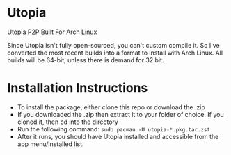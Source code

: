# Utopia
Utopia P2P Built For Arch Linux

Since Utopia isn't fully open-sourced, you can't custom compile it. So I've converted the most recent builds into a format to install with Arch Linux. All builds will be 64-bit, unless there is demand for 32 bit.

# Installation Instructions

- To install the package, either clone this repo or download the .zip
- If you downloaded the .zip then extract it to your folder of choice. If you cloned it, then cd into the directory
- Run the following command: ```sudo pacman -U utopia-*.pkg.tar.zst```
- After it runs, you should have Utopia installed and accessible from the app menu/installed list.
